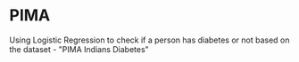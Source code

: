 # PIMA
Using Logistic Regression to check if a person has diabetes or not based on the dataset - "PIMA Indians Diabetes"
